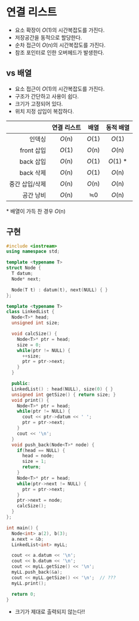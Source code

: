 # 연결 리스트

* 요소 확장이 _O_(1)의 시간복잡도를 가진다.
* 저장공간을 동적으로 할당한다.
* 순차 접근이 _O_(n)의 시간복잡도를 가진다.
* 참조 포인터로 인한 오버헤드가 발생한다.

## vs 배열

* 요소 접근이 _O_(1)의 시간복잡도를 가진다.
* 구조가 간단하고 사용이 쉽다.
* 크기가 고정되어 있다.
* 위치 지정 삽입이 복잡하다.

|  | 연결 리스트 | 배열 | 동적 배열 |
|-:|:-----------:|:----:|:---------:|
|         인덱싱 | _O_(n) | _O_(1) | _O_(1) |
|     front 삽입 | _O_(1) | _O_(n) | _O_(n) |
|      back 삽입 | _O_(n) | _O_(1) | _O_(1) * |
|      back 삭제 | _O_(n) | _O_(1) | _O_(n) |
| 중간 삽입/삭제 | _O_(n) | _O_(n) | _O_(n) |
|      공간 낭비 | _O_(n) | ≒0 | _O_(n) |

\* 배열이 가득 찬 경우 _O_(n)

## 구현

```cpp
#include <iostream>
using namespace std;

template <typename T>
struct Node {
  T datum;
  Node* next;

  Node(T t) : datum(t), next(NULL) { }
};

template <typename T>
class LinkedList {
  Node<T>* head;
  unsigned int size;

  void calcSize() {
    Node<T>* ptr = head;
    size = 0;
    while(ptr != NULL) {
      ++size;
      ptr = ptr->next;
    }
  }

  public:
  LinkedList() : head(NULL), size(0) { }
  unsigned int getSize() { return size; }
  void print() {
    Node<T>* ptr = head;
    while(ptr != NULL) {
      cout << ptr->datum << ' ';
      ptr = ptr->next;
    }
    cout << '\n';
  }
  void push_back(Node<T>* node) {
    if(head == NULL) {
      head = node;
      size = 1;
      return;
    }
    Node<T>* ptr = head;
    while(ptr->next != NULL) {
      ptr = ptr->next;
    }
    ptr->next = node;
    calcSize();
  }
};

int main() {
  Node<int> a(2), b(3);
  a.next = &b;
  LinkedList<int> myLL;

  cout << a.datum << '\n';
  cout << b.datum << '\n';
  cout << myLL.getSize() << '\n';
  myLL.push_back(&a);
  cout << myLL.getSize() << '\n';  // ???
  myLL.print();

  return 0;
}
```

* 크기가 제대로 출력되지 않는다!!